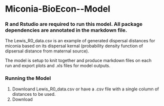 # Miconia-BioEcon--Model

### R and Rstudio are required to run this model. All package dependencies are annotated in the markdown file.

The Lewis_R0_data.csv is an example of generated dispersal distances for miconia based on its dispersal kernal (probability density function of dipsersal distance from maternal source).

The model is setup to knit together and produce markdown files on each run and export plots and .xls files for model outputs.

### Running the Model

1. Downloand Lewis_R0_data.csv or have a .csv file with a single column of distances to be used.
2. Download 
